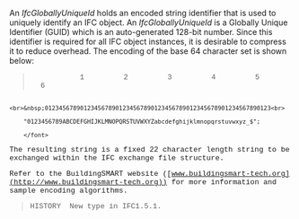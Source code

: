 ﻿An _IfcGloballyUniqueId_ holds an encoded string identifier that is used to uniquely identify an IFC object. An _IfcGloballyUniqueId_ is a Globally Unique Identifier (GUID) which is an auto-generated 128-bit number. Since this identifier is required for all IFC object instances, it is desirable to compress it to reduce overhead. The encoding of the base 64 character set is shown below:

> <font face="Courier New" size="-1">        &nbsp;&nbsp;&nbsp;&nbsp;&nbsp;&nbsp;&nbsp;&nbsp;&nbsp;&nbsp;&nbsp;1&nbsp;&nbsp;&nbsp;&nbsp;&nbsp;&nbsp;&nbsp;&nbsp;&nbsp;2&nbsp;&nbsp;&nbsp;&nbsp;&nbsp;&nbsp;&nbsp;&nbsp;&nbsp;3&nbsp;&nbsp;&nbsp;&nbsp;&nbsp;&nbsp;&nbsp;&nbsp;&nbsp;4&nbsp;&nbsp;&nbsp;&nbsp;&nbsp;&nbsp;&nbsp;&nbsp;&nbsp;5&nbsp;&nbsp;&nbsp;&nbsp;&nbsp;&nbsp;&nbsp;&nbsp;&nbsp;6

		<br>&nbsp;0123456789012345678901234567890123456789012345678901234567890123<br>

		"0123456789ABCDEFGHIJKLMNOPQRSTUVWXYZabcdefghijklmnopqrstuvwxyz_$";

        </font>
> 


The resulting string is a fixed 22 character length string to be exchanged within the IFC exchange file structure.

Refer to the BuildingSMART website ([www.buildingsmart-tech.org](http://www.buildingsmart-tech.org)) for more information and sample encoding algorithms.

> HISTORY&nbsp; New type in IFC1.5.1.